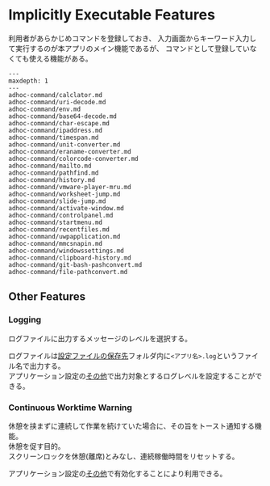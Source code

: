 # Implicitly Executable Features

利用者があらかじめコマンドを登録しておき、
入力画面からキーワード入力して実行するのが本アプリのメイン機能であるが、
コマンドとして登録していなくても使える機能がある。

```{toctree}
---
maxdepth: 1
---
adhoc-command/calclator.md
adhoc-command/uri-decode.md
adhoc-command/env.md
adhoc-command/base64-decode.md
adhoc-command/char-escape.md
adhoc-command/ipaddress.md
adhoc-command/timespan.md
adhoc-command/unit-converter.md
adhoc-command/eraname-converter.md
adhoc-command/colorcode-converter.md
adhoc-command/mailto.md
adhoc-command/pathfind.md
adhoc-command/history.md
adhoc-command/vmware-player-mru.md
adhoc-command/worksheet-jump.md
adhoc-command/slide-jump.md
adhoc-command/activate-window.md
adhoc-command/controlpanel.md
adhoc-command/startmenu.md
adhoc-command/recentfiles.md
adhoc-command/uwpapplication.md
adhoc-command/mmcsnapin.md
adhoc-command/windowssettings.md
adhoc-command/clipboard-history.md
adhoc-command/git-bash-pashconvert.md
adhoc-command/file-pathconvert.md
```

## Other Features

### Logging

ログファイルに出力するメッセージのレベルを選択する。

ログファイルは[設定ファイルの保存先](#設定ファイルの保存先)フォルダ内に`<アプリ名>.log`というファイル名で出力する。  
アプリケーション設定の[その他](#その他)で出力対象とするログレベルを設定することができる。

### Continuous Worktime Warning

休憩を挟まずに連続して作業を続けていた場合に、その旨をトースト通知する機能。  
休憩を促す目的。  
スクリーンロックを休憩(離席)とみなし、連続稼働時間をリセットする。

アプリケーション設定の[その他](#その他)で有効化することにより利用できる。  

